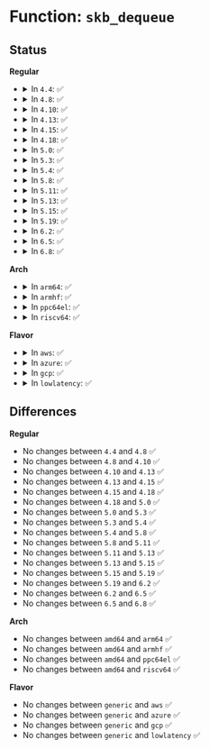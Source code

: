 # Function: <code>skb_dequeue</code>

## Status
<b>Regular</b>
<ul>
<li>
<details>
<summary>In <code>4.4</code>: ✅</summary>

```c
struct sk_buff *skb_dequeue(struct sk_buff_head *list);
```

**Collision:** Unique Global

**Inline:** No

**Transformation:** False

**Instances:**

```
In net/core/skbuff.c (ffffffff81704eb0)
Location: net/core/skbuff.c:2401
Inline: False
Direct callers:
  - kernel/audit.c:kauditd_thread
  - kernel/audit.c:kauditd_thread
  - kernel/audit.c:kauditd_thread
  - drivers/net/ppp/ppp_generic.c:ppp_read
  - drivers/net/ppp/ppp_generic.c:ppp_receive_nonmp_frame
  - drivers/net/ppp/ppp_generic.c:ppp_input
  - drivers/net/ppp/ppp_generic.c:ppp_xmit_process
  - net/core/skbuff.c:skb_queue_purge
  - net/core/dev.c:dev_cpu_callback
  - net/core/neighbour.c:pneigh_queue_purge
  - net/core/netpoll.c:queue_process
  - net/core/netpoll.c:queue_process
  - net/core/netpoll.c:netpoll_send_udp
  - net/ipv4/ipmr.c:ipmr_destroy_unres
  - net/ipv4/ipmr.c:ipmr_destroy_unres
  - net/unix/af_unix.c:unix_release_sock
  - net/unix/af_unix.c:unix_release_sock
  - net/ipv6/ip6mr.c:ip6mr_destroy_unres
  - net/ipv6/ip6mr.c:ip6mr_destroy_unres
  - net/wireless/wext-core.c:wireless_nlevent_flush
```
**Symbols:**

```
ffffffff81704eb0-ffffffff81704f17: skb_dequeue (STB_GLOBAL)
```
</details>
</li>
<li>
<details>
<summary>In <code>4.8</code>: ✅</summary>

```c
struct sk_buff *skb_dequeue(struct sk_buff_head *list);
```

**Collision:** Unique Global

**Inline:** No

**Transformation:** False

**Instances:**

```
In net/core/skbuff.c (ffffffff8176ba80)
Location: net/core/skbuff.c:2399
Inline: False
Direct callers:
  - kernel/audit.c:kauditd_thread
  - kernel/audit.c:kauditd_thread
  - kernel/audit.c:kauditd_thread
  - drivers/net/ppp/ppp_generic.c:ppp_receive_nonmp_frame
  - drivers/net/ppp/ppp_generic.c:ppp_input
  - drivers/net/ppp/ppp_generic.c:ppp_xmit_process
  - drivers/net/ppp/ppp_generic.c:ppp_read
  - net/core/skbuff.c:skb_queue_purge
  - net/core/dev.c:dev_cpu_callback
  - net/core/neighbour.c:pneigh_queue_purge
  - net/core/netpoll.c:netpoll_send_udp
  - net/core/netpoll.c:queue_process
  - net/core/netpoll.c:queue_process
  - net/ipv4/ipmr.c:ipmr_destroy_unres
  - net/ipv4/ipmr.c:ipmr_destroy_unres
  - net/unix/af_unix.c:unix_release_sock
  - net/ipv6/ip6mr.c:ip6mr_destroy_unres
  - net/ipv6/ip6mr.c:ip6mr_destroy_unres
  - net/wireless/wext-core.c:wireless_nlevent_flush
```
**Symbols:**

```
ffffffff8176ba80-ffffffff8176bae7: skb_dequeue (STB_GLOBAL)
```
</details>
</li>
<li>
<details>
<summary>In <code>4.10</code>: ✅</summary>

```c
struct sk_buff *skb_dequeue(struct sk_buff_head *list);
```

**Collision:** Unique Global

**Inline:** No

**Transformation:** False

**Instances:**

```
In net/core/skbuff.c (ffffffff81798b50)
Location: net/core/skbuff.c:2375
Inline: False
Direct callers:
  - kernel/audit.c:kauditd_thread
  - kernel/audit.c:kauditd_thread
  - kernel/audit.c:kauditd_thread
  - kernel/audit.c:kauditd_thread
  - kernel/audit.c:auditd_reset
  - drivers/net/ppp/ppp_generic.c:ppp_receive_nonmp_frame
  - drivers/net/ppp/ppp_generic.c:ppp_input
  - drivers/net/ppp/ppp_generic.c:ppp_channel_push
  - drivers/net/ppp/ppp_generic.c:__ppp_xmit_process
  - drivers/net/ppp/ppp_generic.c:ppp_read
  - net/core/skbuff.c:skb_queue_purge
  - net/core/dev.c:dev_cpu_dead
  - net/core/neighbour.c:pneigh_queue_purge
  - net/core/netpoll.c:netpoll_send_udp
  - net/core/netpoll.c:queue_process
  - net/core/netpoll.c:queue_process
  - net/ipv4/ipmr.c:ipmr_destroy_unres
  - net/ipv4/ipmr.c:ipmr_destroy_unres
  - net/unix/af_unix.c:unix_release_sock
  - net/ipv6/ip6mr.c:ip6mr_destroy_unres
  - net/ipv6/ip6mr.c:ip6mr_destroy_unres
  - net/wireless/wext-core.c:wireless_nlevent_flush
```
**Symbols:**

```
ffffffff81798b50-ffffffff81798bb7: skb_dequeue (STB_GLOBAL)
```
</details>
</li>
<li>
<details>
<summary>In <code>4.13</code>: ✅</summary>

```c
struct sk_buff *skb_dequeue(struct sk_buff_head *list);
```

**Collision:** Unique Global

**Inline:** No

**Transformation:** False

**Instances:**

```
In net/core/skbuff.c (ffffffff817b7100)
Location: net/core/skbuff.c:2415
Inline: False
Direct callers:
  - kernel/audit.c:kauditd_send_queue
  - kernel/audit.c:kauditd_send_queue
  - drivers/net/ppp/ppp_generic.c:ppp_receive_nonmp_frame
  - drivers/net/ppp/ppp_generic.c:ppp_input
  - drivers/net/ppp/ppp_generic.c:__ppp_channel_push
  - drivers/net/ppp/ppp_generic.c:__ppp_xmit_process
  - drivers/net/ppp/ppp_generic.c:ppp_read
  - net/core/skbuff.c:skb_queue_purge
  - net/core/dev.c:dev_cpu_dead
  - net/core/neighbour.c:pneigh_queue_purge
  - net/core/netpoll.c:netpoll_send_udp
  - net/core/netpoll.c:queue_process
  - net/core/netpoll.c:queue_process
  - net/ipv4/ipmr.c:ipmr_destroy_unres
  - net/ipv4/ipmr.c:ipmr_destroy_unres
  - net/unix/af_unix.c:unix_release_sock
  - net/unix/af_unix.c:unix_release_sock
  - net/ipv6/ip6mr.c:ip6mr_destroy_unres
  - net/ipv6/ip6mr.c:ip6mr_destroy_unres
  - net/wireless/wext-core.c:wireless_nlevent_flush
```
**Symbols:**

```
ffffffff817b7100-ffffffff817b7167: skb_dequeue (STB_GLOBAL)
```
</details>
</li>
<li>
<details>
<summary>In <code>4.15</code>: ✅</summary>

```c
struct sk_buff *skb_dequeue(struct sk_buff_head *list);
```

**Collision:** Unique Global

**Inline:** No

**Transformation:** False

**Instances:**

```
In net/core/skbuff.c (ffffffff8182f700)
Location: net/core/skbuff.c:2791
Inline: False
Direct callers:
  - kernel/audit.c:kauditd_send_queue
  - kernel/audit.c:kauditd_send_queue
  - kernel/bpf/sockmap.c:smap_tx_work
  - drivers/net/ppp/ppp_generic.c:ppp_receive_nonmp_frame
  - drivers/net/ppp/ppp_generic.c:ppp_input
  - drivers/net/ppp/ppp_generic.c:__ppp_channel_push
  - drivers/net/ppp/ppp_generic.c:__ppp_xmit_process
  - drivers/net/ppp/ppp_generic.c:ppp_read
  - net/core/skbuff.c:skb_queue_purge
  - net/core/dev.c:dev_cpu_dead
  - net/core/neighbour.c:pneigh_queue_purge
  - net/core/netpoll.c:netpoll_send_udp
  - net/core/netpoll.c:queue_process
  - net/core/netpoll.c:queue_process
  - net/ipv4/ipmr.c:ipmr_destroy_unres
  - net/ipv4/ipmr.c:ipmr_destroy_unres
  - net/unix/af_unix.c:unix_release_sock
  - net/unix/af_unix.c:unix_release_sock
  - net/ipv6/ip6mr.c:ip6mr_destroy_unres
  - net/ipv6/ip6mr.c:ip6mr_destroy_unres
  - net/wireless/wext-core.c:wireless_nlevent_flush
```
**Symbols:**

```
ffffffff8182f700-ffffffff8182f767: skb_dequeue (STB_GLOBAL)
```
</details>
</li>
<li>
<details>
<summary>In <code>4.18</code>: ✅</summary>

```c
struct sk_buff *skb_dequeue(struct sk_buff_head *list);
```

**Collision:** Unique Global

**Inline:** No

**Transformation:** False

**Instances:**

```
In net/core/skbuff.c (ffffffff81879c20)
Location: net/core/skbuff.c:2807
Inline: False
Direct callers:
  - kernel/audit.c:kauditd_send_queue
  - kernel/audit.c:kauditd_send_queue
  - kernel/bpf/sockmap.c:smap_tx_work
  - drivers/net/ppp/ppp_generic.c:ppp_receive_nonmp_frame
  - drivers/net/ppp/ppp_generic.c:ppp_input
  - drivers/net/ppp/ppp_generic.c:__ppp_xmit_process
  - drivers/net/ppp/ppp_generic.c:ppp_read
  - net/core/skbuff.c:skb_queue_purge
  - net/core/dev.c:dev_cpu_dead
  - net/core/neighbour.c:pneigh_queue_purge
  - net/core/netpoll.c:netpoll_send_udp
  - net/core/netpoll.c:queue_process
  - net/core/netpoll.c:queue_process
  - net/ipv4/ipmr.c:ipmr_destroy_unres
  - net/ipv4/ipmr.c:ipmr_destroy_unres
  - net/unix/af_unix.c:unix_release_sock
  - net/unix/af_unix.c:unix_release_sock
  - net/ipv6/ip6mr.c:ip6mr_destroy_unres
  - net/ipv6/ip6mr.c:ip6mr_destroy_unres
  - net/wireless/wext-core.c:wireless_nlevent_flush
```
**Symbols:**

```
ffffffff81879c20-ffffffff81879c87: skb_dequeue (STB_GLOBAL)
```
</details>
</li>
<li>
<details>
<summary>In <code>5.0</code>: ✅</summary>

```c
struct sk_buff *skb_dequeue(struct sk_buff_head *list);
```

**Collision:** Unique Global

**Inline:** No

**Transformation:** False

**Instances:**

```
In net/core/skbuff.c (ffffffff8189a890)
Location: net/core/skbuff.c:2862
Inline: False
Direct callers:
  - kernel/audit.c:kauditd_send_queue
  - kernel/audit.c:kauditd_send_queue
  - drivers/net/ppp/ppp_generic.c:ppp_receive_nonmp_frame
  - drivers/net/ppp/ppp_generic.c:ppp_input
  - drivers/net/ppp/ppp_generic.c:__ppp_xmit_process
  - drivers/net/ppp/ppp_generic.c:ppp_read
  - net/core/skbuff.c:skb_queue_purge
  - net/core/dev.c:dev_cpu_dead
  - net/core/neighbour.c:pneigh_queue_purge
  - net/core/skmsg.c:sk_psock_backlog
  - net/core/netpoll.c:netpoll_send_udp
  - net/core/netpoll.c:queue_process
  - net/core/netpoll.c:queue_process
  - net/ipv4/ipmr.c:ipmr_destroy_unres
  - net/ipv4/ipmr.c:ipmr_destroy_unres
  - net/unix/af_unix.c:unix_release_sock
  - net/unix/af_unix.c:unix_release_sock
  - net/ipv6/ip6mr.c:ip6mr_destroy_unres
  - net/ipv6/ip6mr.c:ip6mr_destroy_unres
  - net/wireless/wext-core.c:wireless_nlevent_flush
```
**Symbols:**

```
ffffffff8189a890-ffffffff8189a8f7: skb_dequeue (STB_GLOBAL)
```
</details>
</li>
<li>
<details>
<summary>In <code>5.3</code>: ✅</summary>

```c
struct sk_buff *skb_dequeue(struct sk_buff_head *list);
```

**Collision:** Unique Global

**Inline:** No

**Transformation:** False

**Instances:**

```
In net/core/skbuff.c (ffffffff818e4eb0)
Location: net/core/skbuff.c:3028
Inline: False
Direct callers:
  - kernel/audit.c:kauditd_send_queue
  - kernel/audit.c:kauditd_send_queue
  - fs/io_uring.c:io_sqe_files_unregister
  - drivers/net/ppp/ppp_generic.c:ppp_receive_nonmp_frame
  - drivers/net/ppp/ppp_generic.c:ppp_input
  - drivers/net/ppp/ppp_generic.c:__ppp_xmit_process
  - drivers/net/ppp/ppp_generic.c:ppp_read
  - net/core/skbuff.c:skb_queue_purge
  - net/core/dev.c:dev_cpu_dead
  - net/core/neighbour.c:pneigh_queue_purge
  - net/core/skmsg.c:sk_psock_backlog
  - net/core/netpoll.c:netpoll_send_udp
  - net/core/netpoll.c:queue_process
  - net/core/netpoll.c:queue_process
  - net/ipv4/ipmr.c:ipmr_destroy_unres
  - net/ipv4/ipmr.c:ipmr_destroy_unres
  - net/unix/af_unix.c:unix_release_sock
  - net/unix/af_unix.c:unix_release_sock
  - net/ipv6/ip6mr.c:ip6mr_destroy_unres
  - net/ipv6/ip6mr.c:ip6mr_destroy_unres
  - net/wireless/wext-core.c:wireless_nlevent_flush
```
**Symbols:**

```
ffffffff818e4eb0-ffffffff818e4f19: skb_dequeue (STB_GLOBAL)
```
</details>
</li>
<li>
<details>
<summary>In <code>5.4</code>: ✅</summary>

```c
struct sk_buff *skb_dequeue(struct sk_buff_head *list);
```

**Collision:** Unique Global

**Inline:** No

**Transformation:** False

**Instances:**

```
In net/core/skbuff.c (ffffffff81917040)
Location: net/core/skbuff.c:3034
Inline: False
Direct callers:
  - kernel/audit.c:kauditd_send_queue
  - kernel/audit.c:kauditd_send_queue
  - fs/io_uring.c:io_sqe_files_unregister
  - drivers/net/ppp/ppp_generic.c:ppp_receive_nonmp_frame
  - drivers/net/ppp/ppp_generic.c:ppp_input
  - drivers/net/ppp/ppp_generic.c:__ppp_xmit_process
  - drivers/net/ppp/ppp_generic.c:ppp_read
  - net/core/skbuff.c:skb_queue_purge
  - net/core/dev.c:dev_cpu_dead
  - net/core/neighbour.c:pneigh_queue_purge
  - net/core/skmsg.c:sk_psock_backlog
  - net/core/netpoll.c:netpoll_send_udp
  - net/core/netpoll.c:queue_process
  - net/core/netpoll.c:queue_process
  - net/ipv4/ipmr.c:ipmr_destroy_unres
  - net/ipv4/ipmr.c:ipmr_destroy_unres
  - net/unix/af_unix.c:unix_release_sock
  - net/unix/af_unix.c:unix_release_sock
  - net/ipv6/ip6mr.c:ip6mr_destroy_unres
  - net/ipv6/ip6mr.c:ip6mr_destroy_unres
  - net/wireless/wext-core.c:wireless_nlevent_flush
```
**Symbols:**

```
ffffffff81917040-ffffffff819170a9: skb_dequeue (STB_GLOBAL)
```
</details>
</li>
<li>
<details>
<summary>In <code>5.8</code>: ✅</summary>

```c
struct sk_buff *skb_dequeue(struct sk_buff_head *list);
```

**Collision:** Unique Global

**Inline:** No

**Transformation:** False

**Instances:**

```
In net/core/skbuff.c (ffffffff819ea660)
Location: net/core/skbuff.c:3033
Inline: False
Direct callers:
  - kernel/audit.c:kauditd_send_queue
  - kernel/audit.c:kauditd_send_queue
  - fs/io_uring.c:io_sqe_files_unregister
  - drivers/net/ppp/ppp_generic.c:ppp_receive_nonmp_frame
  - drivers/net/ppp/ppp_generic.c:ppp_input
  - drivers/net/ppp/ppp_generic.c:__ppp_channel_push
  - drivers/net/ppp/ppp_generic.c:__ppp_xmit_process
  - drivers/net/ppp/ppp_generic.c:ppp_read
  - net/core/skbuff.c:skb_queue_purge
  - net/core/dev.c:dev_cpu_dead
  - net/core/neighbour.c:neigh_table_clear
  - net/core/skmsg.c:sk_psock_backlog
  - net/core/netpoll.c:netpoll_send_udp
  - net/core/netpoll.c:queue_process
  - net/core/netpoll.c:queue_process
  - net/ipv4/ipmr.c:ipmr_destroy_unres
  - net/ipv4/ipmr.c:ipmr_destroy_unres
  - net/unix/af_unix.c:unix_release_sock
  - net/unix/af_unix.c:unix_release_sock
  - net/ipv6/ip6mr.c:ip6mr_destroy_unres
  - net/ipv6/ip6mr.c:ip6mr_destroy_unres
  - net/wireless/wext-core.c:wireless_nlevent_flush
```
**Symbols:**

```
ffffffff819ea660-ffffffff819ea6ce: skb_dequeue (STB_GLOBAL)
```
</details>
</li>
<li>
<details>
<summary>In <code>5.11</code>: ✅</summary>

```c
struct sk_buff *skb_dequeue(struct sk_buff_head *list);
```

**Collision:** Unique Global

**Inline:** No

**Transformation:** False

**Instances:**

```
In net/core/skbuff.c (ffffffff819ea3a0)
Location: net/core/skbuff.c:3051
Inline: False
Direct callers:
  - kernel/audit.c:kauditd_send_queue
  - kernel/audit.c:kauditd_send_queue
  - fs/io_uring.c:io_sqe_files_unregister
  - drivers/net/ppp/ppp_generic.c:ppp_receive_nonmp_frame
  - drivers/net/ppp/ppp_generic.c:ppp_input
  - drivers/net/ppp/ppp_generic.c:__ppp_channel_push
  - drivers/net/ppp/ppp_generic.c:__ppp_xmit_process
  - drivers/net/ppp/ppp_generic.c:ppp_read
  - net/core/skbuff.c:skb_queue_purge
  - net/core/dev.c:dev_cpu_dead
  - net/core/neighbour.c:neigh_table_clear
  - net/core/skmsg.c:sk_psock_backlog
  - net/core/netpoll.c:netpoll_send_udp
  - net/core/netpoll.c:queue_process
  - net/core/netpoll.c:queue_process
  - net/ipv4/ipmr.c:ipmr_destroy_unres
  - net/ipv4/ipmr.c:ipmr_destroy_unres
  - net/unix/af_unix.c:unix_release_sock
  - net/unix/af_unix.c:unix_release_sock
  - net/ipv6/ip6mr.c:ip6mr_destroy_unres
  - net/ipv6/ip6mr.c:ip6mr_destroy_unres
  - net/wireless/wext-core.c:wireless_nlevent_flush
```
**Symbols:**

```
ffffffff819ea3a0-ffffffff819ea40e: skb_dequeue (STB_GLOBAL)
```
</details>
</li>
<li>
<details>
<summary>In <code>5.13</code>: ✅</summary>

```c
struct sk_buff *skb_dequeue(struct sk_buff_head *list);
```

**Collision:** Unique Global

**Inline:** No

**Transformation:** False

**Instances:**

```
In net/core/skbuff.c (ffffffff819d0960)
Location: net/core/skbuff.c:3137
Inline: False
Direct callers:
  - kernel/audit.c:kauditd_send_queue
  - kernel/audit.c:kauditd_send_queue
  - fs/io_uring.c:io_rsrc_file_put
  - fs/io_uring.c:io_rsrc_file_put
  - fs/io_uring.c:__io_sqe_files_unregister
  - drivers/net/ppp/ppp_generic.c:ppp_receive_nonmp_frame
  - drivers/net/ppp/ppp_generic.c:ppp_input
  - drivers/net/ppp/ppp_generic.c:__ppp_channel_push
  - drivers/net/ppp/ppp_generic.c:__ppp_xmit_process
  - drivers/net/ppp/ppp_generic.c:ppp_read
  - drivers/net/wwan/wwan_core.c:wwan_port_fops_read
  - net/core/skbuff.c:skb_queue_purge
  - net/core/dev.c:dev_cpu_dead
  - net/core/neighbour.c:neigh_table_clear
  - net/core/netpoll.c:netpoll_send_udp
  - net/core/netpoll.c:queue_process
  - net/core/netpoll.c:queue_process
  - net/core/skmsg.c:sk_psock_stop
  - net/core/skmsg.c:sk_psock_backlog
  - net/ipv4/ipmr.c:ipmr_destroy_unres
  - net/ipv4/ipmr.c:ipmr_destroy_unres
  - net/unix/af_unix.c:unix_release_sock
  - net/unix/af_unix.c:unix_release_sock
  - net/ipv6/ip6mr.c:ip6mr_destroy_unres
  - net/ipv6/ip6mr.c:ip6mr_destroy_unres
  - net/wireless/wext-core.c:wireless_nlevent_flush
```
**Symbols:**

```
ffffffff819d0960-ffffffff819d09ce: skb_dequeue (STB_GLOBAL)
```
</details>
</li>
<li>
<details>
<summary>In <code>5.15</code>: ✅</summary>

```c
struct sk_buff *skb_dequeue(struct sk_buff_head *list);
```

**Collision:** Unique Global

**Inline:** No

**Transformation:** False

**Instances:**

```
In net/core/skbuff.c (ffffffff81a80560)
Location: net/core/skbuff.c:3209
Inline: False
Direct callers:
  - kernel/audit.c:kauditd_send_queue
  - fs/io_uring.c:io_rsrc_file_put
  - fs/io_uring.c:io_rsrc_file_put
  - fs/io_uring.c:__io_sqe_files_unregister
  - drivers/net/ppp/ppp_generic.c:ppp_receive_nonmp_frame
  - drivers/net/ppp/ppp_generic.c:ppp_input
  - drivers/net/ppp/ppp_generic.c:__ppp_channel_push
  - drivers/net/ppp/ppp_generic.c:__ppp_xmit_process
  - drivers/net/ppp/ppp_generic.c:ppp_read
  - drivers/net/wwan/wwan_core.c:wwan_port_fops_read
  - net/core/skbuff.c:skb_queue_purge
  - net/core/dev.c:dev_cpu_dead
  - net/core/neighbour.c:neigh_table_clear
  - net/core/netpoll.c:netpoll_send_udp
  - net/core/netpoll.c:queue_process
  - net/core/netpoll.c:queue_process
  - net/core/skmsg.c:sk_psock_stop
  - net/core/skmsg.c:sk_psock_backlog
  - net/ipv4/ipmr.c:ipmr_destroy_unres
  - net/ipv4/ipmr.c:ipmr_destroy_unres
  - net/unix/af_unix.c:unix_release_sock
  - net/unix/af_unix.c:unix_release_sock
  - net/ipv6/ip6mr.c:ip6mr_destroy_unres
  - net/ipv6/ip6mr.c:ip6mr_destroy_unres
  - net/wireless/wext-core.c:wireless_nlevent_flush
```
**Symbols:**

```
ffffffff81a80560-ffffffff81a805ce: skb_dequeue (STB_GLOBAL)
```
</details>
</li>
<li>
<details>
<summary>In <code>5.19</code>: ✅</summary>

```c
struct sk_buff *skb_dequeue(struct sk_buff_head *list);
```

**Collision:** Unique Global

**Inline:** No

**Transformation:** False

**Instances:**

```
In net/core/skbuff.c (ffffffff81bf4c30)
Location: net/core/skbuff.c:3258
Inline: False
Direct callers:
  - kernel/audit.c:audit_log_start
  - kernel/audit.c:kauditd_send_queue
  - io_uring/io_uring.c:io_rsrc_file_put
  - io_uring/io_uring.c:__io_sqe_files_unregister
  - drivers/net/ppp/ppp_generic.c:ppp_receive_nonmp_frame
  - drivers/net/ppp/ppp_generic.c:ppp_input
  - drivers/net/ppp/ppp_generic.c:__ppp_channel_push
  - drivers/net/ppp/ppp_generic.c:__ppp_xmit_process
  - drivers/net/ppp/ppp_generic.c:ppp_read
  - drivers/net/wwan/wwan_core.c:wwan_port_fops_read
  - net/core/skbuff.c:skb_queue_purge
  - net/core/dev.c:dev_cpu_dead
  - net/core/netpoll.c:netpoll_send_udp
  - net/core/netpoll.c:queue_process
  - net/core/netpoll.c:queue_process
  - net/core/skmsg.c:sk_psock_stop
  - net/core/skmsg.c:sk_psock_backlog
  - net/ipv4/ipmr.c:ipmr_destroy_unres
  - net/ipv4/ipmr.c:ipmr_destroy_unres
  - net/unix/af_unix.c:unix_release_sock
  - net/unix/af_unix.c:unix_release_sock
  - net/ipv6/ip6mr.c:ip6mr_destroy_unres
  - net/ipv6/ip6mr.c:ip6mr_destroy_unres
  - net/wireless/wext-core.c:wireless_nlevent_flush
```
**Symbols:**

```
ffffffff81bf4c30-ffffffff81bf4ca8: skb_dequeue (STB_GLOBAL)
```
</details>
</li>
<li>
<details>
<summary>In <code>6.2</code>: ✅</summary>

```c
struct sk_buff *skb_dequeue(struct sk_buff_head *list);
```

**Collision:** Unique Global

**Inline:** No

**Transformation:** False

**Instances:**

```
In net/core/skbuff.c (ffffffff81da2c40)
Location: net/core/skbuff.c:3462
Inline: False
Direct callers:
  - kernel/audit.c:audit_log_start
  - kernel/audit.c:kauditd_send_queue
  - io_uring/rsrc.c:io_rsrc_file_put
  - io_uring/rsrc.c:__io_sqe_files_unregister
  - drivers/net/ppp/ppp_generic.c:ppp_receive_nonmp_frame
  - drivers/net/ppp/ppp_generic.c:ppp_input
  - drivers/net/ppp/ppp_generic.c:__ppp_channel_push
  - drivers/net/ppp/ppp_generic.c:__ppp_xmit_process
  - drivers/net/ppp/ppp_generic.c:ppp_read
  - drivers/net/wwan/wwan_core.c:wwan_port_fops_read
  - net/core/skbuff.c:skb_queue_purge
  - net/core/dev.c:dev_cpu_dead
  - net/core/netpoll.c:netpoll_send_udp
  - net/core/netpoll.c:queue_process
  - net/core/netpoll.c:queue_process
  - net/core/skmsg.c:sk_psock_stop
  - net/core/skmsg.c:sk_psock_backlog
  - net/ipv4/ipmr.c:ipmr_destroy_unres
  - net/ipv4/ipmr.c:ipmr_destroy_unres
  - net/unix/af_unix.c:unix_release_sock
  - net/unix/af_unix.c:unix_release_sock
  - net/ipv6/ip6mr.c:ip6mr_destroy_unres
  - net/ipv6/ip6mr.c:ip6mr_destroy_unres
  - net/wireless/wext-core.c:wireless_nlevent_flush
```
**Symbols:**

```
ffffffff81da2c40-ffffffff81da2cb8: skb_dequeue (STB_GLOBAL)
```
</details>
</li>
<li>
<details>
<summary>In <code>6.5</code>: ✅</summary>

```c
struct sk_buff *skb_dequeue(struct sk_buff_head *list);
```

**Collision:** Unique Global

**Inline:** No

**Transformation:** False

**Instances:**

```
In net/core/skbuff.c (ffffffff81e117e0)
Location: net/core/skbuff.c:3632
Inline: False
Direct callers:
  - kernel/audit.c:audit_log_start
  - kernel/audit.c:kauditd_send_queue
  - io_uring/rsrc.c:io_rsrc_file_scm_put
  - io_uring/rsrc.c:io_rsrc_file_scm_put
  - io_uring/rsrc.c:__io_sqe_files_unregister
  - drivers/net/ppp/ppp_generic.c:ppp_receive_nonmp_frame
  - drivers/net/ppp/ppp_generic.c:ppp_input
  - drivers/net/ppp/ppp_generic.c:__ppp_channel_push
  - drivers/net/ppp/ppp_generic.c:__ppp_xmit_process
  - drivers/net/ppp/ppp_generic.c:ppp_read
  - drivers/net/wwan/wwan_core.c:wwan_port_fops_read
  - net/core/skbuff.c:skb_queue_purge
  - net/core/dev.c:dev_cpu_dead
  - net/core/netpoll.c:netpoll_send_udp
  - net/core/netpoll.c:queue_process
  - net/core/netpoll.c:queue_process
  - net/core/skmsg.c:sk_psock_destroy
  - net/core/skmsg.c:sk_psock_backlog
  - net/ipv4/ipmr.c:ipmr_destroy_unres
  - net/ipv4/ipmr.c:ipmr_destroy_unres
  - net/unix/af_unix.c:unix_release_sock
  - net/unix/af_unix.c:unix_release_sock
  - net/ipv6/ip6mr.c:ip6mr_destroy_unres
  - net/ipv6/ip6mr.c:ip6mr_destroy_unres
  - net/wireless/wext-core.c:wireless_nlevent_flush
```
**Symbols:**

```
ffffffff81e117e0-ffffffff81e11858: skb_dequeue (STB_GLOBAL)
```
</details>
</li>
<li>
<details>
<summary>In <code>6.8</code>: ✅</summary>

```c
struct sk_buff *skb_dequeue(struct sk_buff_head *list);
```

**Collision:** Unique Global

**Inline:** No

**Transformation:** False

**Instances:**

```
In net/core/skbuff.c (ffffffff81ecea80)
Location: net/core/skbuff.c:3720
Inline: False
Direct callers:
  - kernel/audit.c:audit_log_start
  - kernel/audit.c:kauditd_send_queue
  - drivers/net/ppp/ppp_generic.c:ppp_receive_nonmp_frame
  - drivers/net/ppp/ppp_generic.c:ppp_input
  - drivers/net/ppp/ppp_generic.c:__ppp_channel_push
  - drivers/net/ppp/ppp_generic.c:__ppp_xmit_process
  - drivers/net/ppp/ppp_generic.c:ppp_read
  - net/core/dev.c:dev_cpu_dead
  - net/core/netpoll.c:netpoll_send_udp
  - net/core/netpoll.c:queue_process
  - net/core/netpoll.c:queue_process
  - net/core/skmsg.c:sk_psock_destroy
  - net/core/skmsg.c:sk_psock_backlog
  - net/ipv4/ipmr.c:ipmr_destroy_unres
  - net/ipv4/ipmr.c:ipmr_destroy_unres
  - net/unix/af_unix.c:unix_release_sock
  - net/unix/af_unix.c:unix_release_sock
  - net/ipv6/ip6mr.c:ip6mr_destroy_unres
  - net/ipv6/ip6mr.c:ip6mr_destroy_unres
  - net/wireless/wext-core.c:wireless_nlevent_flush
```
**Symbols:**

```
ffffffff81ecea80-ffffffff81eceaf8: skb_dequeue (STB_GLOBAL)
```
</details>
</li>
</ul>
<b>Arch</b>
<ul>
<li>
<details>
<summary>In <code>arm64</code>: ✅</summary>

```c
struct sk_buff *skb_dequeue(struct sk_buff_head *list);
```

**Collision:** Unique Global

**Inline:** No

**Transformation:** False

**Instances:**

```
In net/core/skbuff.c (ffff800010bb3b90)
Location: net/core/skbuff.c:3034
Inline: False
Direct callers:
  - kernel/audit.c:kauditd_send_queue
  - kernel/audit.c:kauditd_send_queue
  - fs/io_uring.c:io_sqe_files_unregister
  - drivers/net/ppp/ppp_generic.c:ppp_receive_nonmp_frame
  - drivers/net/ppp/ppp_generic.c:ppp_input
  - drivers/net/ppp/ppp_generic.c:__ppp_xmit_process
  - drivers/net/ppp/ppp_generic.c:ppp_read
  - net/core/skbuff.c:skb_queue_purge
  - net/core/dev.c:dev_cpu_dead
  - net/core/neighbour.c:pneigh_queue_purge
  - net/core/skmsg.c:sk_psock_backlog
  - net/core/netpoll.c:netpoll_send_udp
  - net/core/netpoll.c:queue_process
  - net/core/netpoll.c:queue_process
  - net/ipv4/ipmr.c:ipmr_destroy_unres
  - net/ipv4/ipmr.c:ipmr_destroy_unres
  - net/unix/af_unix.c:unix_release_sock
  - net/unix/af_unix.c:unix_release_sock
  - net/ipv6/ip6mr.c:ip6mr_destroy_unres
  - net/ipv6/ip6mr.c:ip6mr_destroy_unres
  - net/wireless/wext-core.c:wireless_nlevent_flush
```
**Symbols:**

```
ffff800010bb3b90-ffff800010bb3c6c: skb_dequeue (STB_GLOBAL)
```
</details>
</li>
<li>
<details>
<summary>In <code>armhf</code>: ✅</summary>

```c
struct sk_buff *skb_dequeue(struct sk_buff_head *list);
```

**Collision:** Unique Global

**Inline:** No

**Transformation:** False

**Instances:**

```
In net/core/skbuff.c (c0ccda20)
Location: net/core/skbuff.c:3034
Inline: False
Direct callers:
  - kernel/audit.c:kauditd_send_queue
  - kernel/audit.c:kauditd_send_queue
  - fs/io_uring.c:io_sqe_files_unregister
  - drivers/net/ppp/ppp_generic.c:ppp_receive_nonmp_frame
  - drivers/net/ppp/ppp_generic.c:ppp_input
  - drivers/net/ppp/ppp_generic.c:__ppp_channel_push
  - drivers/net/ppp/ppp_generic.c:__ppp_xmit_process
  - drivers/net/ppp/ppp_generic.c:ppp_read
  - net/core/skbuff.c:skb_queue_purge
  - net/core/dev.c:dev_cpu_dead
  - net/core/neighbour.c:pneigh_queue_purge
  - net/core/skmsg.c:sk_psock_backlog
  - net/core/netpoll.c:netpoll_send_udp
  - net/core/netpoll.c:queue_process
  - net/core/netpoll.c:queue_process
  - net/ipv4/ipmr.c:ipmr_destroy_unres
  - net/unix/af_unix.c:unix_release_sock
  - net/unix/af_unix.c:unix_release_sock
  - net/ipv6/ip6mr.c:ip6mr_destroy_unres
  - net/wireless/wext-core.c:wireless_nlevent_flush
```
**Symbols:**

```
c0ccda20-c0ccda98: skb_dequeue (STB_GLOBAL)
```
</details>
</li>
<li>
<details>
<summary>In <code>ppc64el</code>: ✅</summary>

```c
struct sk_buff *skb_dequeue(struct sk_buff_head *list);
```

**Collision:** Unique Global

**Inline:** No

**Transformation:** False

**Instances:**

```
In net/core/skbuff.c (c000000000c860b0)
Location: net/core/skbuff.c:3034
Inline: False
Direct callers:
  - kernel/audit.c:kauditd_send_queue
  - kernel/audit.c:kauditd_send_queue
  - fs/io_uring.c:io_sqe_files_unregister
  - drivers/net/ppp/ppp_generic.c:ppp_receive_nonmp_frame
  - drivers/net/ppp/ppp_generic.c:ppp_input
  - drivers/net/ppp/ppp_generic.c:__ppp_channel_push
  - drivers/net/ppp/ppp_generic.c:__ppp_xmit_process
  - drivers/net/ppp/ppp_generic.c:ppp_read
  - net/core/skbuff.c:skb_queue_purge
  - net/core/dev.c:dev_cpu_dead
  - net/core/neighbour.c:pneigh_queue_purge
  - net/core/skmsg.c:sk_psock_backlog
  - net/core/netpoll.c:netpoll_send_udp
  - net/core/netpoll.c:queue_process
  - net/core/netpoll.c:queue_process
  - net/ipv4/ipmr.c:ipmr_destroy_unres
  - net/ipv4/ipmr.c:ipmr_destroy_unres
  - net/unix/af_unix.c:unix_release_sock
  - net/unix/af_unix.c:unix_release_sock
  - net/ipv6/ip6mr.c:ip6mr_destroy_unres
  - net/ipv6/ip6mr.c:ip6mr_destroy_unres
  - net/wireless/wext-core.c:wireless_nlevent_flush
```
**Symbols:**

```
c000000000c860b0-c000000000c86190: skb_dequeue (STB_GLOBAL)
```
</details>
</li>
<li>
<details>
<summary>In <code>riscv64</code>: ✅</summary>

```c
struct sk_buff *skb_dequeue(struct sk_buff_head *list);
```

**Collision:** Unique Global

**Inline:** No

**Transformation:** False

**Instances:**

```
In net/core/skbuff.c (ffffffe000741498)
Location: net/core/skbuff.c:3034
Inline: False
Direct callers:
  - kernel/audit.c:kauditd_send_queue
  - kernel/audit.c:kauditd_send_queue
  - fs/io_uring.c:io_sqe_files_unregister
  - drivers/net/ppp/ppp_generic.c:ppp_receive_nonmp_frame
  - drivers/net/ppp/ppp_generic.c:ppp_input
  - drivers/net/ppp/ppp_generic.c:__ppp_xmit_process
  - drivers/net/ppp/ppp_generic.c:ppp_read
  - net/core/skbuff.c:skb_queue_purge
  - net/core/dev.c:dev_cpu_dead
  - net/core/neighbour.c:pneigh_queue_purge
  - net/core/skmsg.c:sk_psock_backlog
  - net/core/netpoll.c:netpoll_send_udp
  - net/core/netpoll.c:queue_process
  - net/core/netpoll.c:queue_process
  - net/ipv4/ipmr.c:ipmr_destroy_unres
  - net/ipv4/ipmr.c:ipmr_destroy_unres
  - net/unix/af_unix.c:unix_release_sock
  - net/unix/af_unix.c:unix_release_sock
  - net/ipv6/ip6mr.c:ip6mr_destroy_unres
  - net/ipv6/ip6mr.c:ip6mr_destroy_unres
  - net/wireless/wext-core.c:wireless_nlevent_flush
```
**Symbols:**

```
ffffffe000741498-ffffffe000741506: skb_dequeue (STB_GLOBAL)
```
</details>
</li>
</ul>
<b>Flavor</b>
<ul>
<li>
<details>
<summary>In <code>aws</code>: ✅</summary>

```c
struct sk_buff *skb_dequeue(struct sk_buff_head *list);
```

**Collision:** Unique Global

**Inline:** No

**Transformation:** False

**Instances:**

```
In net/core/skbuff.c (ffffffff818b7040)
Location: net/core/skbuff.c:3034
Inline: False
Direct callers:
  - kernel/audit.c:kauditd_send_queue
  - kernel/audit.c:kauditd_send_queue
  - fs/io_uring.c:io_sqe_files_unregister
  - drivers/net/ppp/ppp_generic.c:ppp_receive_nonmp_frame
  - drivers/net/ppp/ppp_generic.c:ppp_input
  - drivers/net/ppp/ppp_generic.c:__ppp_xmit_process
  - drivers/net/ppp/ppp_generic.c:ppp_read
  - net/core/skbuff.c:skb_queue_purge
  - net/core/dev.c:dev_cpu_dead
  - net/core/neighbour.c:pneigh_queue_purge
  - net/core/skmsg.c:sk_psock_backlog
  - net/core/netpoll.c:netpoll_send_udp
  - net/core/netpoll.c:queue_process
  - net/core/netpoll.c:queue_process
  - net/ipv4/ipmr.c:ipmr_destroy_unres
  - net/ipv4/ipmr.c:ipmr_destroy_unres
  - net/unix/af_unix.c:unix_release_sock
  - net/unix/af_unix.c:unix_release_sock
  - net/ipv6/ip6mr.c:ip6mr_destroy_unres
  - net/ipv6/ip6mr.c:ip6mr_destroy_unres
  - net/wireless/wext-core.c:wireless_nlevent_flush
```
**Symbols:**

```
ffffffff818b7040-ffffffff818b70a9: skb_dequeue (STB_GLOBAL)
```
</details>
</li>
<li>
<details>
<summary>In <code>azure</code>: ✅</summary>

```c
struct sk_buff *skb_dequeue(struct sk_buff_head *list);
```

**Collision:** Unique Global

**Inline:** No

**Transformation:** False

**Instances:**

```
In net/core/skbuff.c (ffffffff81870f90)
Location: net/core/skbuff.c:3034
Inline: False
Direct callers:
  - kernel/audit.c:kauditd_send_queue
  - kernel/audit.c:kauditd_send_queue
  - fs/io_uring.c:io_sqe_files_unregister
  - drivers/net/ppp/ppp_generic.c:ppp_receive_nonmp_frame
  - drivers/net/ppp/ppp_generic.c:ppp_input
  - drivers/net/ppp/ppp_generic.c:__ppp_xmit_process
  - drivers/net/ppp/ppp_generic.c:ppp_read
  - net/core/skbuff.c:skb_queue_purge
  - net/core/dev.c:dev_cpu_dead
  - net/core/neighbour.c:pneigh_queue_purge
  - net/core/skmsg.c:sk_psock_backlog
  - net/core/netpoll.c:netpoll_send_udp
  - net/core/netpoll.c:queue_process
  - net/core/netpoll.c:queue_process
  - net/ipv4/ipmr.c:ipmr_destroy_unres
  - net/ipv4/ipmr.c:ipmr_destroy_unres
  - net/unix/af_unix.c:unix_release_sock
  - net/unix/af_unix.c:unix_release_sock
  - net/ipv6/ip6mr.c:ip6mr_destroy_unres
  - net/ipv6/ip6mr.c:ip6mr_destroy_unres
  - net/wireless/wext-core.c:wireless_nlevent_flush
```
**Symbols:**

```
ffffffff81870f90-ffffffff81870ff9: skb_dequeue (STB_GLOBAL)
```
</details>
</li>
<li>
<details>
<summary>In <code>gcp</code>: ✅</summary>

```c
struct sk_buff *skb_dequeue(struct sk_buff_head *list);
```

**Collision:** Unique Global

**Inline:** No

**Transformation:** False

**Instances:**

```
In net/core/skbuff.c (ffffffff81908040)
Location: net/core/skbuff.c:3034
Inline: False
Direct callers:
  - kernel/audit.c:kauditd_send_queue
  - kernel/audit.c:kauditd_send_queue
  - fs/io_uring.c:io_sqe_files_unregister
  - drivers/net/ppp/ppp_generic.c:ppp_receive_nonmp_frame
  - drivers/net/ppp/ppp_generic.c:ppp_input
  - drivers/net/ppp/ppp_generic.c:__ppp_xmit_process
  - drivers/net/ppp/ppp_generic.c:ppp_read
  - net/core/skbuff.c:skb_queue_purge
  - net/core/dev.c:dev_cpu_dead
  - net/core/neighbour.c:pneigh_queue_purge
  - net/core/skmsg.c:sk_psock_backlog
  - net/core/netpoll.c:netpoll_send_udp
  - net/core/netpoll.c:queue_process
  - net/core/netpoll.c:queue_process
  - net/ipv4/ipmr.c:ipmr_destroy_unres
  - net/ipv4/ipmr.c:ipmr_destroy_unres
  - net/unix/af_unix.c:unix_release_sock
  - net/unix/af_unix.c:unix_release_sock
  - net/ipv6/ip6mr.c:ip6mr_destroy_unres
  - net/ipv6/ip6mr.c:ip6mr_destroy_unres
  - net/wireless/wext-core.c:wireless_nlevent_flush
```
**Symbols:**

```
ffffffff81908040-ffffffff819080a9: skb_dequeue (STB_GLOBAL)
```
</details>
</li>
<li>
<details>
<summary>In <code>lowlatency</code>: ✅</summary>

```c
struct sk_buff *skb_dequeue(struct sk_buff_head *list);
```

**Collision:** Unique Global

**Inline:** No

**Transformation:** False

**Instances:**

```
In net/core/skbuff.c (ffffffff81929080)
Location: net/core/skbuff.c:3034
Inline: False
Direct callers:
  - kernel/audit.c:kauditd_send_queue
  - kernel/audit.c:kauditd_send_queue
  - fs/io_uring.c:io_sqe_files_unregister
  - drivers/net/ppp/ppp_generic.c:ppp_receive_nonmp_frame
  - drivers/net/ppp/ppp_generic.c:ppp_input
  - drivers/net/ppp/ppp_generic.c:__ppp_xmit_process
  - drivers/net/ppp/ppp_generic.c:ppp_read
  - net/core/skbuff.c:skb_queue_purge
  - net/core/dev.c:dev_cpu_dead
  - net/core/neighbour.c:pneigh_queue_purge
  - net/core/skmsg.c:sk_psock_backlog
  - net/core/netpoll.c:netpoll_send_udp
  - net/core/netpoll.c:queue_process
  - net/core/netpoll.c:queue_process
  - net/ipv4/ipmr.c:ipmr_destroy_unres
  - net/ipv4/ipmr.c:ipmr_destroy_unres
  - net/unix/af_unix.c:unix_release_sock
  - net/unix/af_unix.c:unix_release_sock
  - net/ipv6/ip6mr.c:ip6mr_destroy_unres
  - net/ipv6/ip6mr.c:ip6mr_destroy_unres
  - net/wireless/wext-core.c:wireless_nlevent_flush
```
**Symbols:**

```
ffffffff81929080-ffffffff819290e9: skb_dequeue (STB_GLOBAL)
```
</details>
</li>
</ul>

## Differences
<b>Regular</b>
<ul>
<li>
No changes between <code>4.4</code> and <code>4.8</code> ✅
</li>
<li>
No changes between <code>4.8</code> and <code>4.10</code> ✅
</li>
<li>
No changes between <code>4.10</code> and <code>4.13</code> ✅
</li>
<li>
No changes between <code>4.13</code> and <code>4.15</code> ✅
</li>
<li>
No changes between <code>4.15</code> and <code>4.18</code> ✅
</li>
<li>
No changes between <code>4.18</code> and <code>5.0</code> ✅
</li>
<li>
No changes between <code>5.0</code> and <code>5.3</code> ✅
</li>
<li>
No changes between <code>5.3</code> and <code>5.4</code> ✅
</li>
<li>
No changes between <code>5.4</code> and <code>5.8</code> ✅
</li>
<li>
No changes between <code>5.8</code> and <code>5.11</code> ✅
</li>
<li>
No changes between <code>5.11</code> and <code>5.13</code> ✅
</li>
<li>
No changes between <code>5.13</code> and <code>5.15</code> ✅
</li>
<li>
No changes between <code>5.15</code> and <code>5.19</code> ✅
</li>
<li>
No changes between <code>5.19</code> and <code>6.2</code> ✅
</li>
<li>
No changes between <code>6.2</code> and <code>6.5</code> ✅
</li>
<li>
No changes between <code>6.5</code> and <code>6.8</code> ✅
</li>
</ul>
<b>Arch</b>
<ul>
<li>
No changes between <code>amd64</code> and <code>arm64</code> ✅
</li>
<li>
No changes between <code>amd64</code> and <code>armhf</code> ✅
</li>
<li>
No changes between <code>amd64</code> and <code>ppc64el</code> ✅
</li>
<li>
No changes between <code>amd64</code> and <code>riscv64</code> ✅
</li>
</ul>
<b>Flavor</b>
<ul>
<li>
No changes between <code>generic</code> and <code>aws</code> ✅
</li>
<li>
No changes between <code>generic</code> and <code>azure</code> ✅
</li>
<li>
No changes between <code>generic</code> and <code>gcp</code> ✅
</li>
<li>
No changes between <code>generic</code> and <code>lowlatency</code> ✅
</li>
</ul>
